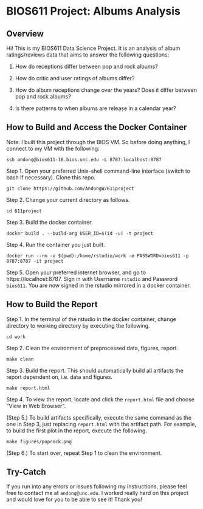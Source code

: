 # BIOS611 Project: Albums Analysis

## Overview

Hi! This is my BIOS611 Data Science Project. It is an analysis of album ratings/reviews data that aims to answer the following questions:

1. How do receptions differ between pop and rock albums?

2. How do critic and user ratings of albums differ?

3. How do album receptions change over the years? Does it differ between pop and rock albums?

4. Is there patterns to when albums are release in a calendar year?

## How to Build and Access the Docker Container

Note: I built this project through the BIOS VM. So before doing anything, I connect to my VM with the following:

```
ssh andong@bios611-18.bios.unc.edu -L 8787:localhost:8787
```

Step 1. Open your preferred Unix-shell command-line interface (switch to bash if necessary). Clone this repo.

```
git clone https://github.com/AndongW/611project
```

Step 2. Change your current directory as follows.

```
cd 611project
```

Step 3. Build the docker container.

```
docker build . --build-arg USER_ID=$(id -u) -t project
```

Step 4. Run the container you just built.

```
docker run --rm -v $(pwd):/home/rstudio/work -e PASSWORD=bios611 -p 8787:8787 -it project
```

Step 5. Open your preferred internet browser, and go to https://localhost:8787. Sign in with Username `rstudio` and Password `bios611`. You are now signed in the rstudio mirrored in a docker container. 

## How to Build the Report

Step 1. In the terminal of the rstudio in the docker container, change directory to working directory by executing the following.

```
cd work
```

Step 2. Clean the environment of preprocessed data, figures, report.

```
make clean
```

Step 3. Build the report. This should automatically build all artifacts the report dependent on, i.e. data and figures.

```
make report.html
```

Step 4. To view the report, locate and click the `report.html` file and choose "View in Web Browser".

(Step 5.) To build artifacts specifically, execute the same command as the one in Step 3, just replacing `report.html` with the artifact path. For example, to build the first plot in the report, execute the following. 

```
make figures/poprock.png
```

(Step 6.) To start over, repeat Step 1 to clean the environment. 

## Try-Catch

If you run into any errors or issues following my instructions, please feel free to contact me at `andong@unc.edu`. I worked really hard on this project and would love for you to be able to see it! Thank you!
